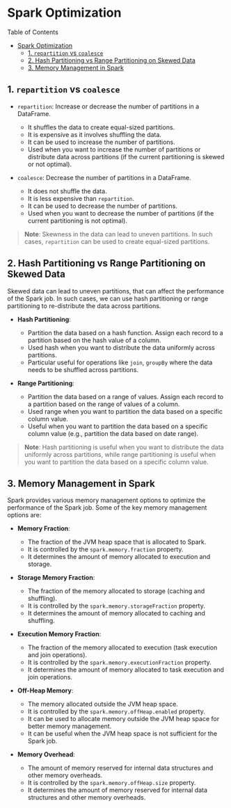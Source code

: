 # Spark Optimization

Table of Contents
- [Spark Optimization](#spark-optimization)
  - [1. `repartition` vs `coalesce`](#1-repartition-vs-coalesce)
  - [2. Hash Partitioning vs Range Partitioning on Skewed Data](#2-hash-partitioning-vs-range-partitioning-on-skewed-data)
  - [3. Memory Management in Spark](#3-memory-management-in-spark)


## 1. `repartition` vs `coalesce`

- `repartition`: Increase or decrease the number of partitions in a DataFrame.
  - It shuffles the data to create equal-sized partitions.
  - It is expensive as it involves shuffling the data.
  - It can be used to increase the number of partitions.
  - Used when you want to increase the number of partitions or distribute data across partitions (if the current partitioning is skewed or not optimal).

- `coalesce`: Decrease the number of partitions in a DataFrame.
  - It does not shuffle the data.
  - It is less expensive than `repartition`.
  - It can be used to decrease the number of partitions.
  - Used when you want to decrease the number of partitions (if the current partitioning is not optimal).

> **Note**: Skewness in the data can lead to uneven partitions. In such cases, `repartition` can be used to create equal-sized partitions.

## 2. Hash Partitioning vs Range Partitioning on Skewed Data

Skewed data can lead to uneven partitions, that can affect the performance of the Spark job. In such cases, we can use hash partitioning or range partitioning to re-distribute the data across partitions.

- **Hash Partitioning**: 
  - Partition the data based on a hash function. Assign each record to a partition based on the hash value of a column.
  - Used hash when you want to distribute the data uniformly across partitions.
  - Particular useful for operations like `join`, `groupBy` where the data needs to be shuffled across partitions.
  
- **Range Partitioning**:
  - Partition the data based on a range of values. Assign each record to a partition based on the range of values of a column.
  - Used range when you want to partition the data based on a specific column value.
  - Useful when you want to partition the data based on a specific column value (e.g., partition the data based on date range).

> **Note**: Hash partitioning is useful when you want to distribute the data uniformly across partitions, while range partitioning is useful when you want to partition the data based on a specific column value.


## 3. Memory Management in Spark

Spark provides various memory management options to optimize the performance of the Spark job. Some of the key memory management options are:

- **Memory Fraction**: 
  - The fraction of the JVM heap space that is allocated to Spark.
  - It is controlled by the `spark.memory.fraction` property.
  - It determines the amount of memory allocated to execution and storage.

- **Storage Memory Fraction**:
  - The fraction of the memory allocated to storage (caching and shuffling).
  - It is controlled by the `spark.memory.storageFraction` property.
  - It determines the amount of memory allocated to caching and shuffling.

- **Execution Memory Fraction**:
  - The fraction of the memory allocated to execution (task execution and join operations).
  - It is controlled by the `spark.memory.executionFraction` property.
  - It determines the amount of memory allocated to task execution and join operations.

- **Off-Heap Memory**:
  - The memory allocated outside the JVM heap space.
  - It is controlled by the `spark.memory.offHeap.enabled` property.
  - It can be used to allocate memory outside the JVM heap space for better memory management.
  - It can be useful when the JVM heap space is not sufficient for the Spark job.

- **Memory Overhead**:
  - The amount of memory reserved for internal data structures and other memory overheads.
  - It is controlled by the `spark.memory.offHeap.size` property.
  - It determines the amount of memory reserved for internal data structures and other memory overheads.